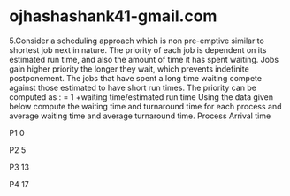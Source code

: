 # ojhashashank41-gmail.com
5.Consider a scheduling approach which is non pre-emptive similar to shortest job next in nature. The priority of each job is dependent on its estimated run time, and also the amount of time it has spent waiting. Jobs gain higher priority the longer they wait, which prevents indefinite postponement. The jobs that have spent a long time waiting compete against those estimated to have short run times. The priority can be computed as :
= 1 +waiting time/estimated run time
Using the data given below compute the waiting time and turnaround time for each process and average waiting time and average turnaround time.
Process	  Arrival time
	
P1	         0
	
P2	         5
	
P3	         13
	
P4	         17
	
